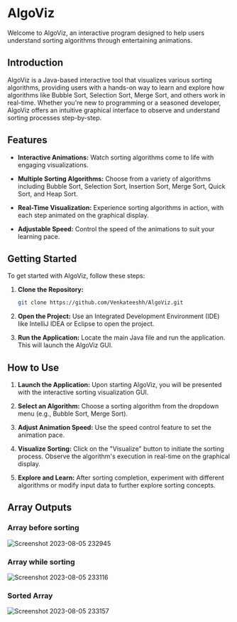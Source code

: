 
# AlgoViz

Welcome to AlgoViz, an interactive program designed to help users understand sorting algorithms through entertaining animations.

## Introduction

AlgoViz is a Java-based interactive tool that visualizes various sorting algorithms, providing users with a hands-on way to learn and explore how algorithms like Bubble Sort, Selection Sort, Merge Sort, and others work in real-time. Whether you're new to programming or a seasoned developer, AlgoViz offers an intuitive graphical interface to observe and understand sorting processes step-by-step.

## Features

- **Interactive Animations:** Watch sorting algorithms come to life with engaging visualizations.

- **Multiple Sorting Algorithms:** Choose from a variety of algorithms including Bubble Sort, Selection Sort, Insertion Sort, Merge Sort, Quick Sort, and Heap Sort.

- **Real-Time Visualization:** Experience sorting algorithms in action, with each step animated on the graphical display.

- **Adjustable Speed:** Control the speed of the animations to suit your learning pace.

## Getting Started

To get started with AlgoViz, follow these steps:

1. **Clone the Repository:**
   ```bash
   git clone https://github.com/Venkateeshh/AlgoViz.git
   ```

2. **Open the Project:**
   Use an Integrated Development Environment (IDE) like IntelliJ IDEA or Eclipse to open the project.

3. **Run the Application:**
   Locate the main Java file and run the application. This will launch the AlgoViz GUI.

## How to Use

1. **Launch the Application:**
   Upon starting AlgoViz, you will be presented with the interactive sorting visualization GUI.

2. **Select an Algorithm:**
   Choose a sorting algorithm from the dropdown menu (e.g., Bubble Sort, Merge Sort).

3. **Adjust Animation Speed:**
   Use the speed control feature to set the animation pace.

4. **Visualize Sorting:**
   Click on the "Visualize" button to initiate the sorting process. Observe the algorithm's execution in real-time on the graphical display.

5. **Explore and Learn:**
   After sorting completion, experiment with different algorithms or modify input data to further explore sorting concepts.

## Array Outputs
### Array before sorting
![Screenshot 2023-08-05 232945](https://github.com/Venkateeshh/Sorting-Visualizer/assets/117290841/5c303a3c-2ecc-49f5-aa3e-0ae59ce1b8e8)

### Array while sorting
![Screenshot 2023-08-05 233116](https://github.com/Venkateeshh/Sorting-Visualizer/assets/117290841/b8af522d-31ae-4bdd-8718-4ff40aa609af)

### Sorted Array
![Screenshot 2023-08-05 233157](https://github.com/Venkateeshh/Sorting-Visualizer/assets/117290841/9dd1c72c-de88-46ac-aa85-4665a3c4e3e1)

